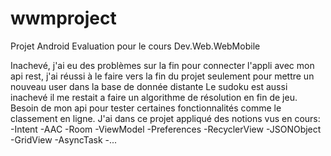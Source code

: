 # wwmproject
Projet Android Evaluation pour le cours Dev.Web.WebMobile

Inachevé, j'ai eu des problèmes sur la fin pour connecter l'appli avec mon api rest, j'ai réussi à le faire vers la fin du projet seulement pour mettre un nouveau user dans la base de donnée distante
Le sudoku est aussi inachevé il me restait a faire un algorithme de résolution en fin de jeu.
Besoin de mon api pour tester certaines fonctionnalités comme le classement en ligne.
J'ai dans ce projet appliqué des notions vus en cours:
-Intent
-AAC
-Room
-ViewModel
-Preferences
-RecyclerView
-JSONObject
-GridView
-AsyncTask
-...
